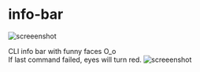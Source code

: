 # info-bar
![screeenshot](https://user-images.githubusercontent.com/18072680/46456571-01a06980-c7b8-11e8-8554-15ae72ca8675.png)

CLI info bar with funny faces O_o </br>
If last command failed, eyes will turn red.
![screeenshot](https://user-images.githubusercontent.com/18072680/85026540-7a5c7a80-b181-11ea-8117-e14068b1eb91.png)
